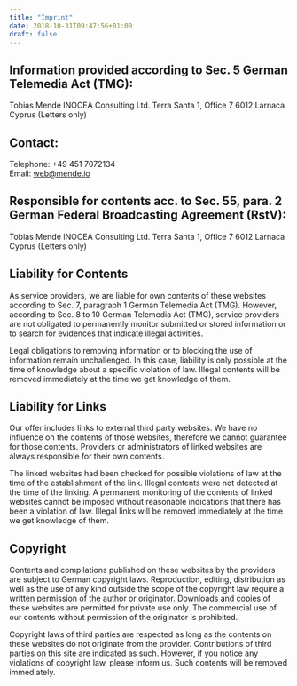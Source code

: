 ```yaml
---
title: "Imprint"
date: 2018-10-31T09:47:56+01:00
draft: false
---
```


## Information provided according to Sec. 5 German Telemedia Act (TMG):

Tobias Mende
INOCEA Consulting Ltd.
Terra Santa 1, Office 7
6012 Larnaca
Cyprus
(Letters only)

## Contact:

Telephone: +49 451 7072134  
Email: web@mende.io

## Responsible for contents acc. to Sec. 55, para. 2 German Federal Broadcasting Agreement (RstV):

Tobias Mende
INOCEA Consulting Ltd.
Terra Santa 1, Office 7
6012 Larnaca
Cyprus
(Letters only)

## Liability for Contents

As service providers, we are liable for own contents of these websites according to Sec. 7, paragraph 1 German Telemedia Act (TMG). However, according to Sec. 8 to 10 German Telemedia Act (TMG), service providers are not obligated to permanently monitor submitted or stored information or to search for evidences that indicate illegal activities.

Legal obligations to removing information or to blocking the use of information remain unchallenged. In this case, liability is only possible at the time of knowledge about a specific violation of law. Illegal contents will be removed immediately at the time we get knowledge of them.

## Liability for Links

Our offer includes links to external third party websites. We have no influence on the contents of those websites, therefore we cannot guarantee for those contents. Providers or administrators of linked websites are always responsible for their own contents.

The linked websites had been checked for possible violations of law at the time of the establishment of the link. Illegal contents were not detected at the time of the linking. A permanent monitoring of the contents of
linked websites cannot be imposed without reasonable indications that there has been a violation of law. Illegal links will be removed immediately at the time we get knowledge of them.

## Copyright

Contents and compilations published on these websites by the providers are subject to German copyright laws. Reproduction, editing, distribution as well as the use of any kind outside the scope of the copyright law require a written permission of the author or originator. Downloads and copies of these websites are permitted for private use only.
The commercial use of our contents without permission of the originator is prohibited.

Copyright laws of third parties are respected as long as the contents on these websites do not originate from the provider. Contributions of third parties on this site are indicated as such. However, if you notice any violations of copyright law, please inform us. Such contents will be removed immediately.
